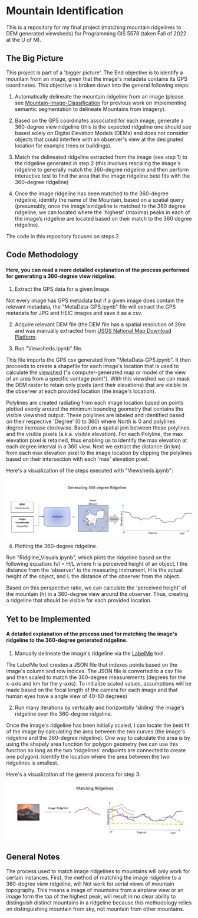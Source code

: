 # Mountain Identification
This is a repository for my final project (matching mountain ridgelines to DEM generated viewsheds) for Programming GIS 5578 (taken Fall of 2022 at the U of M).

## The Big Picture
This project is part of a 'bigger picture'. The End objective is to identify a mountain from an image, given that the image's metadata contains its GPS coordinates. This objective is broken down into the general following steps:

1. Automatically delineate the mountain ridgeline from an image (please see [Mountain-Image-Classification](https://github.com/mmarsole/Mountain-Image-Classification) for previous work on implementing semantic segmentation to delineate Mountains from imagery).  

2. Based on the GPS coordinates associated for each image, generate a 360-degree view ridgeline (this is the expected ridgeline one should see based solely on Digital Elevation Models (DEMs) and does not consider objects that could interfere with an observer's view at the designated location for example trees or buildings).

3. Match the delineated ridgeline extracted from the image (see step 1) to the ridgeline generated in step 2 (this involves rescaling the image's ridgeline to generally match the 360-degree ridgeline and then perform interactive test to find the area that the image ridgeline best fits with the 360-degree ridgeline)

4. Once the image ridgeline has been matched to the 360-degree ridgeline, identify the name of the Mountain, based on a spatial query (presumably, once the image's ridgeline is matched to the 360 degree ridgeline, we can located where the 'highest' (maxima) peaks in each of the image’s ridgeline are located based on their match to the 360 degree ridgeline). 

The code in this repository focuses on steps 2.

## Code Methodology 
#### Here, you can read a more detailed explanation of the process performed for generating a 360-degree view ridgeline. 

1. Extract the GPS data for a given Image. 

Not every image has GPS metadata but if a given image does contain the relevant metadata, the "MetaData-GPS.ipynb" file will extract the GPS metadata for JPG and HEIC images and save it as a csv. 

2. Acquire relevant DEM file (the DEM file has a spatial resolution of 30m and was manually extracted from [USGS National Map Download Platform](https://apps.nationalmap.gov/downloader/#/elevation).

3. Run "Viewsheds.ipynb" file. 

This file imports the GPS csv generated from "MetaData-GPS.ipynb". It then proceeds to create a shapefile for each image's location that is used to calculate the [viewshed](https://pro.arcgis.com/en/pro-app/latest/tool-reference/spatial-analyst/viewshed.htm) ("a computer-generated map or model of the view of an area from a specific vantage point"). With this viewshed we can mask the DEM raster to retain only pixels (and their elevations) that are visible to the observer at each provided location (the image's location). 

Polylines are created radiating from each image location based on points plotted evenly around the minimum bounding geometry that contains the visible viewshed output. These polylines are labeled and identified based on their respective 'Degree' (0 to 360) where North is 0 and polylines degree increase clockwise. Based on a spatial join between these polylines and the visible pixels (a.k.a. visible elevation). For each Polyline, the max elevation pixel is retained, thus enabling us to identify the max elevation at each degree interval in a 360 view. Next we extract the distance (in km) from each max elevation pixel to the image location by clipping the polylines based on their intersection with each 'max' elevation pixel. 

Here's a visualization of the steps executed with "Viewsheds.ipynb":

![generating Ridgeline](/readme_sup_docs/Generating_Ridgeline.JPG)

4. Plotting the 360-degree ridgeline. 

Run "Ridgline_Visuals.ipynb", which plots the ridgeline based on the following equation: h/l = H/L where h is perceived height of an object, l the distance from the 'observer' to the measuring instrument, H is the actual height of the object, and L the distance of the observer from the object. 

Based on this perspective ratio, we can calculate the 'perceived height' of the mountain (h) in a 360-degree view around the observer. Thus, creating a ridgeline that should be visible for each provided location.  
 
## Yet to be Implemented
#### A detailed explanation of the process used for matching the image's ridgeline to the 360-degree generated ridgeline. 

1. Manually delineate the image's ridgeline via the [LabelMe](https://github.com/CSAILVision/LabelMeAnnotationTool) tool. 

The LabelMe tool creates a JSON file that indexes points based on the image's column and row indices. The JSON file is converted to a csv file and then scaled to match the 360-degree measurements (degrees for the x-axis and km for the y-axis). To initialize scaled values, assumptions will be made based on the focal length of the camera for each image and that human eyes have a angle view of 40-60 degrees)

2. Run many iterations by vertically and horizontally 'sliding' the image's ridgeline over the 360-degree ridgeline. 

Once the image's ridgeline has been initially scaled, I can locate the best fit of the image by calculating the area between the two curves (the image's ridgeline and the 360-degree ridgeline). One way to calculate the area is by using the shapely area function for polygon geometry (we can use this function so long as the two 'ridgelines' endpoints are connected to create one polygon). Identify the location where the area between the two ridgelines is smallest.
 
 Here's a visualization of the general process for step 3: 
 
 ![generating Ridgeline](/readme_sup_docs/matching_ridges.JPG)
 
 ## General Notes
 
 The process used to match image ridgelines to mountains will only work for certain instances. First, the method of matching the image ridgeline to a 360-degree view ridgeline, will Not work for aerial views of mountain topography. This means a image of mountains from a airplane view or an image form the top of the highest peak, will result in no clear ability to distinguish distinct mountains in a ridgeline because this methodology relies on distinguishing mountain from sky, not mountain from other mountains.
 
